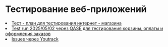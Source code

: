 # Тестирование веб-приложений
<div>
<li> <a href="https://docs.google.com/spreadsheets/d/18JuOWq66MUsFJoHEsPFxQKaGmoFw0lOW9td9HoyGqus/edit?usp=drive_link">Тест - план для тестирования интернет - магазина</a> </li>
<li> <a href="https://drive.google.com/file/d/1ufk7ZnD81JFt4yiat2PqNFMiBMjAUe_H/view?usp=drive_link">Test run 2025/05/02 через QASE для тестирования корзины, оплаты и оформления заказов 
</a> </li>
<li> <a href="https://docs.google.com/spreadsheets/d/19GT0f6Ft-_wzQJHQADxh41brw6eG1GeY/edit?usp=drive_link&ouid=114163468163669774738&rtpof=true&sd=true">Issues через Youtrack
</a> </li>
</div>

